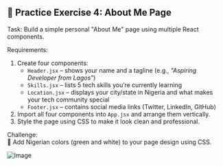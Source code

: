 ## 🎯 Practice Exercise 4: About Me Page

Task: Build a simple personal "About Me" page using multiple React components.

Requirements:
1. Create four components:  
   * `Header.jsx` – shows your name and a tagline (e.g., *"Aspiring Developer from Lagos"*)  
   * `Skills.jsx` – lists 5 tech skills you’re currently learning  
   * `Location.jsx` – displays your city/state in Nigeria and what makes your tech community special  
   * `Footer.jsx` – contains social media links (Twitter, LinkedIn, GitHub)  
2. Import all four components into `App.jsx` and arrange them vertically.  
3. Style the page using CSS to make it look clean and professional.  

Challenge:  
🎨 Add Nigerian colors (green and white) to your page design using CSS.

![Image](https://github.com/user-attachments/assets/1c424aba-68c4-44fb-8b8f-2e8bee8f8391)